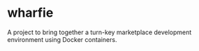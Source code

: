 wharfie
=======

A project to bring together a turn-key marketplace development environment using Docker containers.
